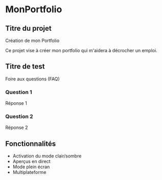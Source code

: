 # MonPortfolio

## Titre du projet
Création de mon Portfolio

Ce projet vise à créer mon portfolio qui m'aidera à décrocher un emploi.

## Titre de test
Foire aux questions (FAQ)

### Question 1
Réponse 1

### Question 2
Réponse 2

## Fonctionnalités
- Activation du mode clair/sombre
- Aperçus en direct
- Mode plein écran
- Multiplateforme
